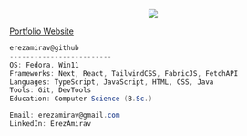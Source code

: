 <!-- <img src="https://github.com/user-attachments/assets/25cb6aa9-ce34-480a-80ad-d7eda13fd2d8"> -->
<p align="center">
<img src="https://readme-typing-svg.herokuapp.com/?lines=Hello+I'm+Erez!;Welcome+To+My+GitHub!&font=JetBrains%20Mono&color=%b4befe&center=true&width=280&height=30">
<p/>
  <!--
<img align="left" src="https://images.weserv.nl/?url=github.com/user-attachments/assets/f831bb59-1741-487b-9272-87c4c943df92&h=320&w=320&fit=cover&a=center&mask=circle&maxage=7d">
-->
<p align="left">
<a href="https://portfolio-phi-umber.vercel.app/">Portfolio Website</a>
</p>

```csharp
erezamirav@github
-------------------------
OS: Fedora, Win11
Frameworks: Next, React, TailwindCSS, FabricJS, FetchAPI
Languages: TypeScript, JavaScript, HTML, CSS, Java
Tools: Git, DevTools
Education: Computer Science (B.Sc.)

Email: erezamirav@gmail.com
LinkedIn: ErezAmirav

```
<!--
<p align="left">
  &nbsp; &nbsp; &nbsp; &nbsp; &nbsp;
  <img alt="#171724" src="https://via.placeholder.com/15/1a1a27/171724?text=+" width="25" height="20" /><img alt="#fbedf6" src="https://via.placeholder.com/15/d7b2bf/55586d?text=+" width="25" height="20" /><img alt="#c9594d" src="https://via.placeholder.com/15/a79bb5/a6b5d3?text=+" width="25" height="20" /><img alt="#f8b9b2" src="https://via.placeholder.com/15/4f4f63/707790?text=+" width="25" height="20" /><img alt="#ae9c9d" src="https://via.placeholder.com/15/79768e/B4B2DCff?text=+" width="25" height="20" /><img alt="#ae9c9d" src="https://via.placeholder.com/15/DE8E9Fff/B4B2DCff?text=+" width="25" height="20" />
</p>
-->

<!--
## 💻 About me

▫️ Computer Science graduate (B.Sc.) <br/>
▫️ Looking for a Fullstack / Frontend developer position <br/>
▫️ Ambitious, team player, love to challenge myself<br/>
▫️ <a href="https://portfolio-phi-umber.vercel.app/">Portfolio Website</a>

<!--
![🍀 Currently developing in:](https://github-readme-tech-stack.vercel.app/api/cards?title=%F0%9F%8D%80+Currently+developing+in%3A&showBorder=false&lineCount=2&theme=bearded&hideBg=true&bg=%23161d29&badge=%231c2433&border=%231c2433&titleColor=%2322e6c5&line1=react%2Creact%2C58a6ff%3Bjavascript%2Cjavascript%2C58a6ff%3Bnext.js%2Cnext%2C58a6ff%3B&line2=typescript%2CTypescript%2C58a6ff%3Bcss3%2Ccss3%2C58a6ff%3Bhtml5%2Chtml5%2C58a6ff%3B)

![🌿 Familiar with:](https://github-readme-tech-stack.vercel.app/api/cards?title=%F0%9F%8C%BF+Familiar+with%3A&showBorder=false&lineCount=1&theme=bearded&hideBg=true&bg=%23161d29&badge=%231c2433&border=%231c2433&titleColor=%2322e6c5&line1=java%2Cjava%2C58a6ff%3Bnode.js%2Cnode.js%2C58a6ff%3Bandroid%2Candroid%2C58a6ff%3Bcs%2Cc%2C58a6ff%3Bcs%2Cc%2B%2B%2C58a6ff%3B)

![🌱 Also using:](https://github-readme-tech-stack.vercel.app/api/cards?title=%F0%9F%8C%B1+Also+using%3A&showBorder=false&lineCount=2&theme=bearded&hideBg=true&bg=%23161d29&badge=%231c2433&border=%231c2433&titleColor=%2322e6c5&line1=tailwindcss%2Ctailwindcss%2C58a6ff%3Bmui%2Cmui%2C58a6ff%3Bgit%2Cgit%2C58a6ff%3B&line2=mongodb%2Cmongodb%2C58a6ff%3Bpostman%2Cpostman%2C58a6ff%3B)

<a href="https://www.linkedin.com/in/erez-amirav/" target="blank" ><img src="https://github-readme-tech-stack.vercel.app/api/cards?title=%F0%9F%93%AB+Contact+me%3A&showBorder=false&lineCount=1&theme=bearded&hideBg=true&bg=%23161d29&badge=%231c2433&border=%231c2433&titleColor=%2322e6c5&line1=linkedin%2Clinkedin%2C58a6ff%3B" alt="📫 Contact me:" /></a>
-->
<!--
### 🍀 Currently developing in:

![Next JS](https://img.shields.io/badge/Next-black?style=for-the-badge&logo=next.js&logoColor=white) ![React](https://img.shields.io/badge/react-%2320232a.svg?style=for-the-badge&logo=react&logoColor=%2361DAFB) ![TypeScript](https://img.shields.io/badge/typescript-%23007ACC.svg?style=for-the-badge&logo=typescript&logoColor=white) ![JavaScript](https://img.shields.io/badge/javascript-%23323330.svg?style=for-the-badge&logo=javascript&logoColor=%23F7DF1E)
![HTML5](https://img.shields.io/badge/html5-%23E34F26.svg?style=for-the-badge&logo=html5&logoColor=white) ![CSS3](https://img.shields.io/badge/css3-%231572B6.svg?style=for-the-badge&logo=css3&logoColor=white) 


### 🌿 Familiar with:

![Java](https://img.shields.io/badge/java-%23ED8B00.svg?style=for-the-badge&logo=java&logoColor=white)  ![NodeJS](https://img.shields.io/badge/node.js-6DA55F?style=for-the-badge&logo=node.js&logoColor=white) ![Android](https://img.shields.io/badge/Android-3DDC84?style=for-the-badge&logo=android&logoColor=white) ![C](https://img.shields.io/badge/c-%2300599C.svg?style=for-the-badge&logo=c&logoColor=white)  ![C++](https://img.shields.io/badge/c++-%2300599C.svg?style=for-the-badge&logo=c%2B%2B&logoColor=white) 

### 🌱 Also using:

![TailwindCSS](https://img.shields.io/badge/tailwindcss-%2338B2AC.svg?style=for-the-badge&logo=tailwind-css&logoColor=white) ![MUI](https://img.shields.io/badge/MUI-%230081CB.svg?style=for-the-badge&logo=mui&logoColor=white) ![Git](https://img.shields.io/badge/git-%23F05033.svg?style=for-the-badge&logo=git&logoColor=white) ![MongoDB](https://img.shields.io/badge/MongoDB-%234ea94b.svg?style=for-the-badge&logo=mongodb&logoColor=white)
![Postman](https://img.shields.io/badge/Postman-FF6C37?style=for-the-badge&logo=postman&logoColor=white)

### 📫 Contact me:
<a href="https://www.linkedin.com/in/erez-amirav/" target="blank"><img align="center" src="https://img.shields.io/badge/linkedin-%230077B5.svg?style=for-the-badge&logo=linkedin&logoColor=white)"  /></a>  <a href="mailto:erezamirav@gmail.com" target="blank"><img align="center" src="https://img.shields.io/badge/Gmail-D14836?style=for-the-badge&logo=gmail&logoColor=white"  /></a>


<!-- <p><img align="center" src="https://github-readme-stats.vercel.app/api/top-langs?username=erezamirav&show_icons=true&theme=dracula&hide_border=true&locale=en&layout=compact" alt="erezamirav" /></p> --!>


<!-- https://ileriayo.github.io/markdown-badges/#shortcuts -->

